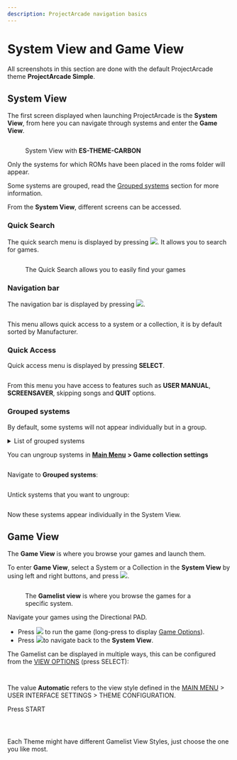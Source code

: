 ```yaml
---
description: ProjectArcade navigation basics
---
```


# System View and Game View

All screenshots in this section are done with the default ProjectArcade theme **ProjectArcade Simple**.

## System View

The first screen displayed when launching ProjectArcade is the **System View**, from here you can navigate through systems and enter the **Game View**.

<figure><img src="https://i.imgur.com/pYMalry.png" alt=""><figcaption><p>System View with <strong>ES-THEME-CARBON</strong></p></figcaption></figure>

Only the systems for which ROMs have been placed in the roms folder will appear.

Some systems are grouped, read the [Grouped systems](system-view-and-game-view.md#grouped-systems) section for more information.

From the **System View**, different screens can be accessed.

### Quick Search&#x20;

The quick search menu is displayed by pressing ![](<../.gitbook/assets/image (2) (1) (1).png>). It allows you to search for games.

<figure><img src="https://i.imgur.com/4jmo9se.png" alt=""><figcaption><p>The Quick Search allows you to easily find your games</p></figcaption></figure>

### Navigation bar

The navigation bar is displayed by pressing ![](<../.gitbook/assets/image (4) (1).png>).

<figure><img src="https://i.imgur.com/X1GYL7I.png" alt=""><figcaption></figcaption></figure>

This menu allows quick access to a system or a collection, it is by default sorted by Manufacturer.

### Quick Access

Quick access menu is displayed by pressing **SELECT**.

<figure><img src="https://i.imgur.com/1di2p43.png" alt=""><figcaption></figcaption></figure>

From this menu you have access to features such as **USER MANUAL**, **SCREENSAVER**, skipping songs and **QUIT** options.

### Grouped systems

By default, some systems will not appear individually but in a group.

<details>

<summary>List of grouped systems</summary>

```
AMIGA
* AMIGA 4000
* AMIGA 1200
* AMIGA 500

GAME & WATCH
* LCD Games

MESS
* Adventure Vision
* TV Games
* Mega Duck
* PV-1000
* CreatiVision
* Game.com
* Game Pocket Computer
* Super Cassette Vision
* FM-7
* APF M-1000
* BBC Micro
* Arcadia 2001
* Game Master
* Astrocade
* Tutor
* TRS-80 Color Computer
* Camputers Lynx
* Super A'Can
* Gamate

MSX
* MSX
* MSX2
* MSX2+

PORTS
* Ports
* Cave Story
* Easy-RPG
* PrBoom
* Quake
```

</details>

You can ungroup systems in [**Main Menu**](main-menu.md) **> Game collection settings**

<figure><img src="https://i.imgur.com/XknAtyW.png" alt=""><figcaption></figcaption></figure>

Navigate to **Grouped systems**:

<figure><img src="https://i.imgur.com/XksMeTo.png" alt=""><figcaption></figcaption></figure>

Untick systems that you want to ungroup:

<figure><img src="https://i.imgur.com/4v2xB5r.png" alt=""><figcaption></figcaption></figure>

Now these systems appear individually in the System View.

## Game View

The **Game View** is where you browse your games and launch them.

To enter **Game View**, select a System or a Collection in the **System View** by using left and right buttons, and press ![](<../.gitbook/assets/image (1) (2) (1).png>).

<figure><img src="https://i.imgur.com/TTC0HMH.png" alt=""><figcaption><p>The <strong>Gamelist view</strong> is where you browse the games for a specific system.</p></figcaption></figure>

Navigate your games using the Directional PAD.

* Press ![](<../.gitbook/assets/image (1) (2) (1).png>) to run the game (long-press to display [Game Options](game-options.md)).
* Press ![](<../.gitbook/assets/image (4) (1).png>)to navigate back to the **System View**.

The Gamelist can be displayed in multiple ways, this can be configured from the [VIEW OPTIONS](view-options.md) (press SELECT):

<figure><img src="https://i.imgur.com/AUVCOp0.png" alt=""><figcaption></figcaption></figure>

<figure><img src="https://i.imgur.com/tBJzXzb.png" alt=""><figcaption></figcaption></figure>

The value **Automatic** refers to the view style defined in the [MAIN MENU](main-menu.md#user-interface-settings) > USER INTERFACE SETTINGS > THEME CONFIGURATION.

Press START

<figure><img src="https://i.imgur.com/RTnQYlg.png" alt=""><figcaption></figcaption></figure>

<figure><img src="https://i.imgur.com/hnXOjYm.png" alt=""><figcaption></figcaption></figure>

<figure><img src="https://i.imgur.com/y59e6gz.png" alt=""><figcaption></figcaption></figure>

Each Theme might have different Gamelist View Styles, just choose the one you like most.